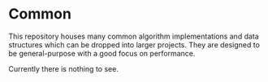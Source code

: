 Common
======

This repository houses many common algorithm implementations and data structures which can be dropped into larger projects. They are designed to be general-purpose with a good focus on performance.

Currently there is nothing to see.
